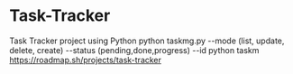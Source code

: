# Task-Tracker
Task Tracker project using Python
python taskmg.py --mode <mode> (list, update, delete, create) --status (pending,done,progress) --id <id> 
python taskm
https://roadmap.sh/projects/task-tracker
